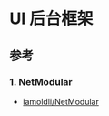 # UI 后台框架

## 参考

### 1. NetModular

- [iamoldli/NetModular](https://github.com/iamoldli/NetModular)
